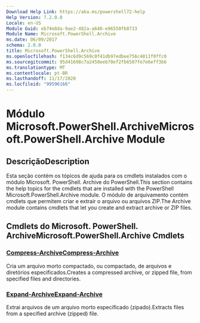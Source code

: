 ```yaml
---
Download Help Link: https://aka.ms/powershell72-help
Help Version: 7.2.0.0
Locale: en-US
Module Guid: eb74e8da-9ae2-482a-a648-e96550fb8733
Module Name: Microsoft.PowerShell.Archive
ms.date: 06/09/2017
schema: 2.0.0
title: Microsoft.PowerShell.Archive
ms.openlocfilehash: f134c6d9c569c0f41db97edbee756c4811f0ffc0
ms.sourcegitcommit: 95d41698c7a2450eeb70ef2fb6507fe7e6eff3b6
ms.translationtype: MT
ms.contentlocale: pt-BR
ms.lasthandoff: 11/17/2020
ms.locfileid: "99596166"
---
```

# <span data-ttu-id="3cbc9-102">Módulo Microsoft.PowerShell.Archive</span><span class="sxs-lookup"><span data-stu-id="3cbc9-102">Microsoft.PowerShell.Archive Module</span></span>

## <span data-ttu-id="3cbc9-103">Descrição</span><span class="sxs-lookup"><span data-stu-id="3cbc9-103">Description</span></span>

<span data-ttu-id="3cbc9-104">Esta seção contém os tópicos de ajuda para os cmdlets instalados com o módulo Microsoft. PowerShell. Archive do PowerShell.</span><span class="sxs-lookup"><span data-stu-id="3cbc9-104">This section contains the help topics for the cmdlets that are installed with the PowerShell Microsoft.PowerShell.Archive module.</span></span> <span data-ttu-id="3cbc9-105">O módulo de arquivamento contém cmdlets que permitem criar e extrair o arquivo ou arquivos ZIP.</span><span class="sxs-lookup"><span data-stu-id="3cbc9-105">The Archive module contains cmdlets that let you create and extract archive or ZIP files.</span></span>

## <span data-ttu-id="3cbc9-106">Cmdlets do Microsoft. PowerShell. Archive</span><span class="sxs-lookup"><span data-stu-id="3cbc9-106">Microsoft.PowerShell.Archive Cmdlets</span></span>

### [<span data-ttu-id="3cbc9-107">Compress-Archive</span><span class="sxs-lookup"><span data-stu-id="3cbc9-107">Compress-Archive</span></span>](Compress-Archive.md)
<span data-ttu-id="3cbc9-108">Cria um arquivo morto compactado, ou compactado, de arquivos e diretórios especificados.</span><span class="sxs-lookup"><span data-stu-id="3cbc9-108">Creates a compressed archive, or zipped file, from specified files and directories.</span></span>

### [<span data-ttu-id="3cbc9-109">Expand-Archive</span><span class="sxs-lookup"><span data-stu-id="3cbc9-109">Expand-Archive</span></span>](Expand-Archive.md)
<span data-ttu-id="3cbc9-110">Extrai arquivos de um arquivo morto especificado (zipado).</span><span class="sxs-lookup"><span data-stu-id="3cbc9-110">Extracts files from a specified archive (zipped) file.</span></span>

